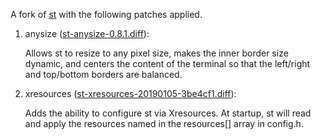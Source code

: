 A fork of [st](https://st.suckless.org/) with the following patches applied.

1. anysize ([st-anysize-0.8.1.diff](https://st.suckless.org/patches/anysize/st-anysize-0.8.1.diff)):

    Allows st to resize to any pixel size, makes the inner border size dynamic, and centers the content of the terminal so that the left/right and top/bottom borders are balanced.

2. xresources ([st-xresources-20190105-3be4cf1.diff](https://st.suckless.org/patches/xresources/st-xresources-20190105-3be4cf1.diff)):

    Adds the ability to configure st via Xresources. At startup, st will read and apply the resources named in the resources[] array in config.h.
